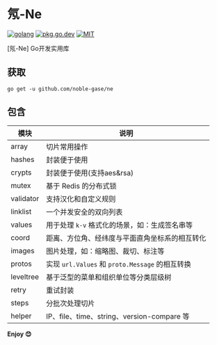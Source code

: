 # 氖-Ne

[![golang](https://img.shields.io/badge/Language-Go-green.svg?style=flat)](https://golang.org)
[![pkg.go.dev](https://img.shields.io/badge/dev-reference-007d9c?logo=go&logoColor=white&style=flat)](https://pkg.go.dev/github.com/noble-gase/ne)
[![MIT](http://img.shields.io/badge/license-MIT-brightgreen.svg)](http://opensource.org/licenses/MIT)

[氖-Ne] Go开发实用库

## 获取

```shell
go get -u github.com/noble-gase/ne
```

## 包含

| 模块      | 说明                                            |
| --------- | ----------------------------------------------- |
| array     | 切片常用操作                                    |
| hashes    | 封装便于使用                                    |
| crypts    | 封装便于使用(支持aes&rsa)                       |
| mutex     | 基于 Redis 的分布式锁                           |
| validator | 支持汉化和自定义规则                            |
| linklist  | 一个并发安全的双向列表                          |
| values    | 用于处理 `k-v` 格式化的场景，如：生成签名串等   |
| coord     | 距离、方位角、经纬度与平面直角坐标系的相互转化  |
| images    | 图片处理，如：缩略图、裁切、标注等              |
| protos    | 实现 `url.Values` 和 `proto.Message` 的相互转换 |
| leveltree | 基于泛型的菜单和组织单位等分类层级树            |
| retry     | 重试封装                                        |
| steps     | 分批次处理切片                                  |
| helper    | IP、file、time、string、version-compare 等      |

**Enjoy 😊**
